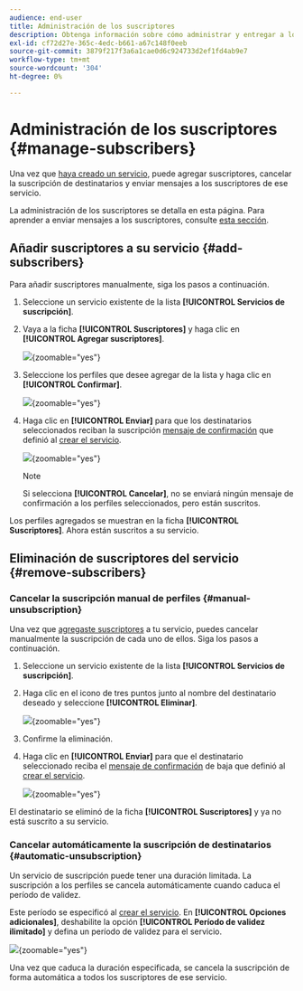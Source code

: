 ```yaml
---
audience: end-user
title: Administración de los suscriptores
description: Obtenga información sobre cómo administrar y entregar a los suscriptores de un servicio en Adobe Campaign Web
exl-id: cf72d27e-365c-4edc-b661-a67c148f0eeb
source-git-commit: 3879f217f3a6a1cae0d6c924733d2ef1fd4ab9e7
workflow-type: tm+mt
source-wordcount: '304'
ht-degree: 0%

---
```


# Administración de los suscriptores {#manage-subscribers}

Una vez que [haya creado un servicio](manage-services.md#create-service), puede agregar suscriptores, cancelar la suscripción de destinatarios y enviar mensajes a los suscriptores de ese servicio.

La administración de los suscriptores se detalla en esta página. Para aprender a enviar mensajes a los suscriptores, consulte [esta sección](../msg/send-to-subscribers.md).

## Añadir suscriptores a su servicio {#add-subscribers}

Para añadir suscriptores manualmente, siga los pasos a continuación.

1. Seleccione un servicio existente de la lista **[!UICONTROL Servicios de suscripción]**.

1. Vaya a la ficha **[!UICONTROL Suscriptores]** y haga clic en **[!UICONTROL Agregar suscriptores]**.

   ![](assets/service-subscribers-tab.png){zoomable="yes"}

1. Seleccione los perfiles que desee agregar de la lista y haga clic en **[!UICONTROL Confirmar]**.

   ![](assets/service-subscribers-select-profiles.png){zoomable="yes"}

1. Haga clic en **[!UICONTROL Enviar]**<!--if you click cancel, does it mean that no message is sent but recipients are still subscribed, or they are not subscribed? it's 2 different actions in the console)--> para que los destinatarios seleccionados reciban la suscripción [mensaje de confirmación](manage-services.md#create-confirmation-message) que definió al [crear el servicio](manage-services.md#create-service).

   ![](assets/service-subscribers-confirmation-msg.png){zoomable="yes"}

   >[!NOTE]
   >
   >Si selecciona **[!UICONTROL Cancelar]**, no se enviará ningún mensaje de confirmación a los perfiles seleccionados, pero están suscritos.

Los perfiles agregados se muestran en la ficha **[!UICONTROL Suscriptores]**. Ahora están suscritos a su servicio.

## Eliminación de suscriptores del servicio {#remove-subscribers}

### Cancelar la suscripción manual de perfiles {#manual-unsubscription}

Una vez que [agregaste suscriptores](#add-subscribers) a tu servicio, puedes cancelar manualmente la suscripción de cada uno de ellos. Siga los pasos a continuación.

1. Seleccione un servicio existente de la lista **[!UICONTROL Servicios de suscripción]**.

1. Haga clic en el icono de tres puntos junto al nombre del destinatario deseado y seleccione **[!UICONTROL Eliminar]**.

   ![](assets/service-subscribers-delete.png){zoomable="yes"}

1. Confirme la eliminación.

1. Haga clic en **[!UICONTROL Enviar]** para que el destinatario seleccionado reciba el [mensaje de confirmación](manage-services.md#create-confirmation-message) de baja que definió al [crear el servicio](manage-services.md#create-service).

   ![](assets/service-subscribers-delete-confirmation.png){zoomable="yes"}

El destinatario se eliminó de la ficha **[!UICONTROL Suscriptores]** y ya no está suscrito a su servicio.

### Cancelar automáticamente la suscripción de destinatarios {#automatic-unsubscription}

Un servicio de suscripción puede tener una duración limitada. La suscripción a los perfiles se cancela automáticamente cuando caduca el período de validez.

Este período se especificó al [crear el servicio](manage-services.md#create-service). En **[!UICONTROL Opciones adicionales]**, deshabilite la opción **[!UICONTROL Período de validez ilimitado]** y defina un período de validez para el servicio.

![](assets/service-create-validity-period.png){zoomable="yes"}

Una vez que caduca la duración especificada, se cancela la suscripción de forma automática a todos los suscriptores de ese servicio.
